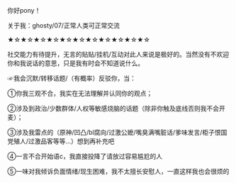 你好pony！

关于我：ghosty/07/正常人类可正常交流

★☆★☆★☆★☆★☆★☆★☆★☆★☆★☆★☆

社交能力有待提升，无言的贴贴/挂机/互动对此人来说是极好的。当然没有不欢迎你和我说话的意思，只是我有时会不知道说什么。

☞我会沉默/转移话题/（有概率）反驳你，当：

①你我三观不合，我实在无法理解并认同你的观点；

②涉及到政治/少数群体/人权等敏感烧脑的话题（除非你触及底线否则我不会开麦）；

③涉及我雷点的（原神/凹凸/bl腐向/过激公嬷/嘴臭满嘴脏话/爹味发言/柜子恨国党殖人/过激品客等等…）想到再补充吧

④一言不合开始语c，我直接投降了请放过容易尴尬的人

⑤一味对我倾诉负面情绪/现生困难，我不太擅长安慰人，一直这样我也会很烦的
